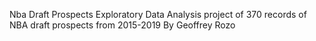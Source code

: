 Nba Draft Prospects
Exploratory Data Analysis project of 370 records of NBA draft prospects from 2015-2019
By Geoffrey Rozo
